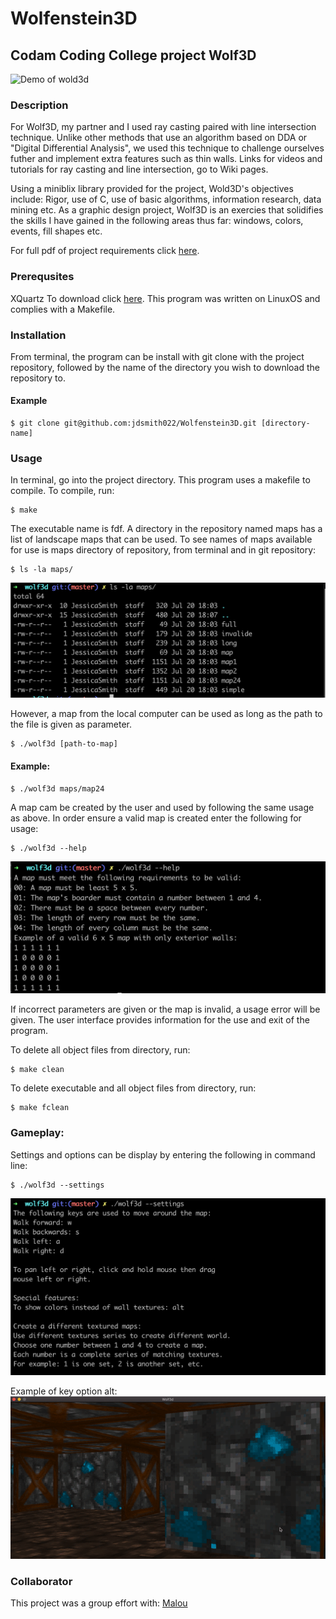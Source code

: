 # Wolfenstein3D

## Codam Coding College project Wolf3D

![Demo of wold3d](https://github.com/jdsmith022/Wolfenstein3D/blob/master/images/wolf3d.gif)

### Description

For Wolf3D, my partner and I used ray casting paired with line intersection technique. Unlike other methods that use an algorithm  based on DDA or "Digital Differential Analysis", we used this technique to challenge ourselves futher and implement extra features such as thin walls. Links for videos and tutorials for ray casting and line intersection, go to Wiki pages.

Using a miniblix library provided for the project, Wold3D's objectives include: Rigor, use of C, use of basic algorithms, information research, data mining etc. As a graphic design project, Wolf3D is an exercies that solidifies the skills I have gained in the following areas thus far: windows, colors, events, fill shapes etc.



For full pdf of project requirements click [here](https://github.com/jdsmith022/fdf/blob/master/wolf3d.en.pdf).

### Prerequsites
XQuartz
To download click [here](https://www.xquartz.org/).
This program was written on LinuxOS and complies with a Makefile.

### Installation

From terminal, the program can be install with git clone with the project repository, followed by the name of the directory you wish to download the repository to.

#### Example 
```
$ git clone git@github.com:jdsmith022/Wolfenstein3D.git [directory-name]
```

### Usage

In terminal, go into the project directory. This program uses a makefile to compile. To compile, run:
```
$ make
```

The executable name is fdf. A directory in the repository named maps has a list of landscape maps that can be used. To see names of maps available for use is maps directory of repository, from terminal and in git repository:
```
$ ls -la maps/
```
![ls-la display](https://github.com/jdsmith022/Wolfenstein3D/blob/master/images/ls.png)

However, a map from the local computer can be used as long as the path to the file is given as parameter.
```
$ ./wolf3d [path-to-map]
```

#### Example:
```
$ ./wolf3d maps/map24
```

A map cam be created by the user and used by following the same usage as above. In order ensure a valid map is created enter the following for usage:
```
$ ./wolf3d --help
```
![usage display](https://github.com/jdsmith022/Wolfenstein3D/blob/master/images/usage.png)


If incorrect parameters are given or the map is invalid, a usage error will be given. The user interface provides information for the use and exit of the program. 


To delete all object files from directory, run:
```
$ make clean
```
To delete executable and all object files from directory, run:
```
$ make fclean
```

### Gameplay:

Settings and options can be display by entering the following in command line:
```
$ ./wolf3d --settings
```
![settings display](https://github.com/jdsmith022/Wolfenstein3D/blob/master/images/settings.png)

Example of key option alt: 
![Demo of color wold3d](https://github.com/jdsmith022/Wolfenstein3D/blob/master/images/color.gif)


### Collaborator
This project was a group effort with:
[Malou](https://github.com/mminkjan)
